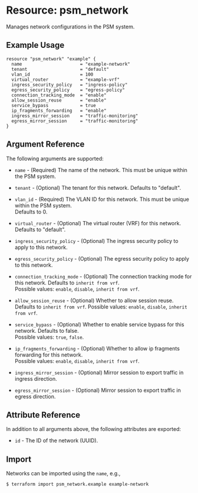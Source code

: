 # Resource: psm_network

Manages network configurations in the PSM system.

## Example Usage

```hcl
resource "psm_network" "example" {
  name                      = "example-network"
  tenant                    = "default"
  vlan_id                   = 100
  virtual_router            = "example-vrf"
  ingress_security_policy   = "ingress-policy"
  egress_security_policy    = "egress-policy"
  connection_tracking_mode  = "enable"
  allow_session_reuse       = "enable"
  service_bypass            = true
  ip_fragments_forwarding   = "enable"
  ingress_mirror_session    = "traffic-monitoring"
  egress_mirror_session     = "traffic-monitoring"
}
```

## Argument Reference

The following arguments are supported:

* `name` - (Required) The name of the network. This must be unique within the PSM system.

* `tenant` - (Optional) The tenant for this network. Defaults to "default".

* `vlan_id` - (Required) The VLAN ID for this network. This must be unique within the PSM system.  
  Defaults to 0.

* `virtual_router` - (Optional) The virtual router (VRF) for this network. Defaults to "default".

* `ingress_security_policy` - (Optional) The ingress security policy to apply to this network.

* `egress_security_policy` - (Optional) The egress security policy to apply to this network.

* `connection_tracking_mode` - (Optional) The connection tracking mode for this network. Defaults to `inherit from vrf`.  
  Possible values: `enable`, `disable`, `inherit from vrf`.

* `allow_session_reuse` - (Optional) Whether to allow session reuse. Defaults to `inherit from vrf`.
  Possible values: `enable`, `disable`, `inherit from vrf`.

* `service_bypass` - (Optional) Whether to enable service bypass for this network. Defaults to false.  
  Possible values: `true`, `false`.

* `ip_fragments_forwarding` - (Optional) Whether to allow ip fragments forwarding for this network.  
Possible values: `enable`, `disable`, `inherit from vrf`.

* `ingress_mirror_session` - (Optional) Mirror session to export traffic in ingress direction.  
* `egress_mirror_session` - (Optional) Mirror session to export traffic in egress direction.  

## Attribute Reference

In addition to all arguments above, the following attributes are exported:

* `id` - The ID of the network (UUID).

## Import

Networks can be imported using the `name`, e.g.,

```
$ terraform import psm_network.example example-network
```